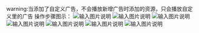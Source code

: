 warning:当添加了自定义广告，不会播放新增广告时添加的资源，只会播放自定义里的广告
操作步骤图示：
![输入图片说明](https://images.gitee.com/uploads/images/2021/0521/110540_556f2a1f_8867015.png "屏幕截图.png")
![输入图片说明](https://images.gitee.com/uploads/images/2021/0521/110745_06a2f2b3_8867015.png "屏幕截图.png")
![输入图片说明](https://images.gitee.com/uploads/images/2021/0521/110813_1803a72b_8867015.png "屏幕截图.png")
![输入图片说明](https://images.gitee.com/uploads/images/2021/0610/173427_09be1449_8867015.png "屏幕截图.png")
![输入图片说明](https://images.gitee.com/uploads/images/2021/0521/111411_c9b5f343_8867015.png "屏幕截图.png")
![输入图片说明](https://images.gitee.com/uploads/images/2021/0521/111538_f227f28e_8867015.png "屏幕截图.png")
![输入图片说明](https://images.gitee.com/uploads/images/2021/0521/111803_f03ced67_8867015.png "屏幕截图.png")
